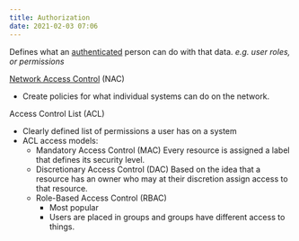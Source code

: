 ```yaml
---
title: Authorization
date: 2021-02-03 07:06
---
```

Defines what an [authenticated](20210203070437-authentication.md) person
can do with that data. _e.g. user roles,_ _or permissions_

[Network Access Control](20210626085026-network-access-control.md) (NAC)
* Create policies for what individual systems can do on the network.

Access Control List (ACL)
* Clearly defined list of permissions a user has on a system
* ACL access models:
	+ Mandatory Access Control (MAC)
		Every resource is assigned a label that defines its security level.
	+ Discretionary Access Control (DAC)
		Based on the idea that a resource has an owner who may at their discretion
		assign access to that resource.
	+ Role-Based Access Control (RBAC)
		- Most popular
		- Users are placed in groups and groups have different access to things. 

